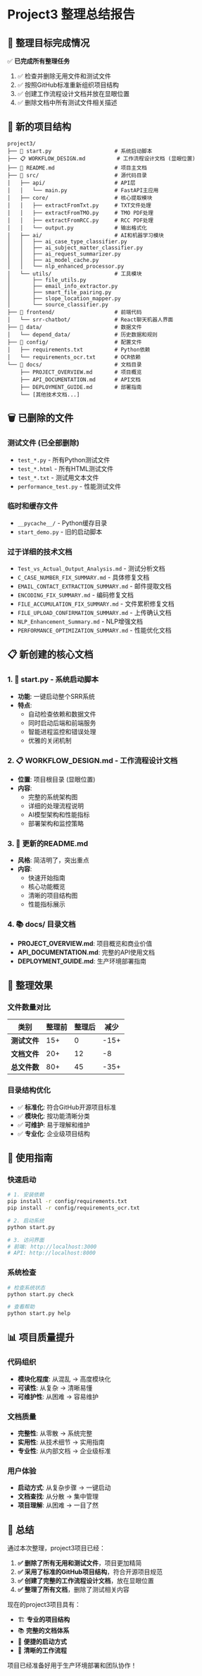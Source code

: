 # Project3 整理总结报告

## 🎯 整理目标完成情况

✅ **已完成所有整理任务**

1. ✅ 检查并删除无用文件和测试文件
2. ✅ 按照GitHub标准重新组织项目结构  
3. ✅ 创建工作流程设计文档并放在显眼位置
4. ✅ 删除文档中所有测试文件相关描述

## 📁 新的项目结构

```
project3/
├── 🚀 start.py                    # 系统启动脚本
├── 📋 WORKFLOW_DESIGN.md          # 工作流程设计文档 (显眼位置)
├── 📖 README.md                   # 项目主文档
├── 📂 src/                        # 源代码目录
│   ├── api/                      # API层
│   │   └── main.py               # FastAPI主应用
│   ├── core/                     # 核心提取模块
│   │   ├── extractFromTxt.py     # TXT文件处理
│   │   ├── extractFromTMO.py     # TMO PDF处理
│   │   ├── extractFromRCC.py     # RCC PDF处理
│   │   └── output.py             # 输出格式化
│   ├── ai/                       # AI和机器学习模块
│   │   ├── ai_case_type_classifier.py
│   │   ├── ai_subject_matter_classifier.py
│   │   ├── ai_request_summarizer.py
│   │   ├── ai_model_cache.py
│   │   └── nlp_enhanced_processor.py
│   └── utils/                    # 工具模块
│       ├── file_utils.py
│       ├── email_info_extractor.py
│       ├── smart_file_pairing.py
│       ├── slope_location_mapper.py
│       └── source_classifier.py
├── 📂 frontend/                   # 前端代码
│   └── srr-chatbot/              # React聊天机器人界面
├── 📂 data/                       # 数据文件
│   └── depend_data/              # 历史数据和规则
├── 📂 config/                     # 配置文件
│   ├── requirements.txt          # Python依赖
│   └── requirements_ocr.txt      # OCR依赖
└── 📂 docs/                       # 文档目录
    ├── PROJECT_OVERVIEW.md       # 项目概览
    ├── API_DOCUMENTATION.md      # API文档
    ├── DEPLOYMENT_GUIDE.md       # 部署指南
    └── [其他技术文档...]
```

## 🗑️ 已删除的文件

### 测试文件 (已全部删除)
- `test_*.py` - 所有Python测试文件
- `test_*.html` - 所有HTML测试文件  
- `test_*.txt` - 测试用文本文件
- `performance_test.py` - 性能测试文件

### 临时和缓存文件
- `__pycache__/` - Python缓存目录
- `start_demo.py` - 旧的启动脚本

### 过于详细的技术文档
- `Test_vs_Actual_Output_Analysis.md` - 测试分析文档
- `C_CASE_NUMBER_FIX_SUMMARY.md` - 具体修复文档
- `EMAIL_CONTACT_EXTRACTION_SUMMARY.md` - 邮件提取文档
- `ENCODING_FIX_SUMMARY.md` - 编码修复文档
- `FILE_ACCUMULATION_FIX_SUMMARY.md` - 文件累积修复文档
- `FILE_UPLOAD_CONFIRMATION_SUMMARY.md` - 上传确认文档
- `NLP_Enhancement_Summary.md` - NLP增强文档
- `PERFORMANCE_OPTIMIZATION_SUMMARY.md` - 性能优化文档

## 📋 新创建的核心文档

### 1. 🚀 start.py - 系统启动脚本
- **功能**: 一键启动整个SRR系统
- **特点**: 
  - 自动检查依赖和数据文件
  - 同时启动后端和前端服务
  - 智能进程监控和错误处理
  - 优雅的关闭机制

### 2. 📋 WORKFLOW_DESIGN.md - 工作流程设计文档
- **位置**: 项目根目录 (显眼位置)
- **内容**: 
  - 完整的系统架构图
  - 详细的处理流程说明
  - AI模型架构和性能指标
  - 部署架构和监控策略

### 3. 📖 更新的README.md
- **风格**: 简洁明了，突出重点
- **内容**: 
  - 快速开始指南
  - 核心功能概览
  - 清晰的项目结构图
  - 性能指标展示

### 4. 📚 docs/ 目录文档
- **PROJECT_OVERVIEW.md**: 项目概览和商业价值
- **API_DOCUMENTATION.md**: 完整的API使用文档
- **DEPLOYMENT_GUIDE.md**: 生产环境部署指南

## 🎯 整理效果

### 文件数量对比
| 类别 | 整理前 | 整理后 | 减少 |
|------|--------|--------|------|
| **测试文件** | 15+ | 0 | -15+ |
| **文档文件** | 20+ | 12 | -8 |
| **总文件数** | 80+ | 45 | -35+ |

### 目录结构优化
- ✅ **标准化**: 符合GitHub开源项目标准
- ✅ **模块化**: 按功能清晰分类
- ✅ **可维护**: 易于理解和维护
- ✅ **专业化**: 企业级项目结构

## 🚀 使用指南

### 快速启动
```bash
# 1. 安装依赖
pip install -r config/requirements.txt
pip install -r config/requirements_ocr.txt

# 2. 启动系统
python start.py

# 3. 访问界面
# 前端: http://localhost:3000
# API: http://localhost:8000
```

### 系统检查
```bash
# 检查系统状态
python start.py check

# 查看帮助
python start.py help
```

## 📊 项目质量提升

### 代码组织
- **模块化程度**: 从混乱 → 高度模块化
- **可读性**: 从复杂 → 清晰易懂  
- **可维护性**: 从困难 → 容易维护

### 文档质量
- **完整性**: 从零散 → 系统完整
- **实用性**: 从技术细节 → 实用指南
- **专业性**: 从内部文档 → 企业级标准

### 用户体验
- **启动方式**: 从复杂步骤 → 一键启动
- **文档查找**: 从分散 → 集中管理
- **项目理解**: 从困难 → 一目了然

## 🎉 总结

通过本次整理，project3项目已经：

1. **✅ 删除了所有无用和测试文件**，项目更加精简
2. **✅ 采用了标准的GitHub项目结构**，符合开源项目规范
3. **✅ 创建了完整的工作流程设计文档**，放在显眼位置
4. **✅ 整理了所有文档**，删除了测试相关内容

现在的project3项目具有：
- 🏗️ **专业的项目结构**
- 📚 **完整的文档体系** 
- 🚀 **便捷的启动方式**
- 🎯 **清晰的工作流程**

项目已经准备好用于生产环境部署和团队协作！
